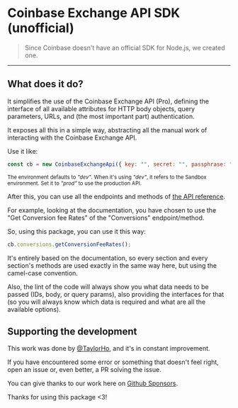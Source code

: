 # Coinbase Exchange API SDK (unofficial)

> Since Coinbase doesn't have an official SDK for Node.js, we created one.

---

## What does it do?

It simplifies the use of the Coinbase Exchange API (Pro), defining the interface of all available attributes for HTTP body objects, query parameters, URLs, and (the most important part) authentication.

It exposes all this in a simple way, abstracting all the manual work of interacting with the Coinbase Exchange API.

Use it like:

```javascript
const cb = new CoinbaseExchangeApi({ key: "", secret: "", passphrase: "", environment: "" });
```
<sub>The environment defaults to <i>"dev"</i>. When it's using <i>"dev"</i>, it refers to the Sandbox environment. Set it to <i>"prod"</i> to use the production API.</sub>

After this, you can use all the endpoints and methods of [the API reference](https://docs.cloud.coinbase.com/exchange/reference).

For example, looking at the documentation, you have chosen to use the "Get Conversion fee Rates" of the "Conversions" endpoint/method.

So, using this package, you can use it this way:

```javascript
cb.conversions.getConversionFeeRates();
```

It's entirely based on the documentation, so every section and every section's methods are used exactly in the same way here, but using the camel-case convention.

Also, the lint of the code will always show you what data needs to be passed (IDs, body, or query params), also providing the interfaces for that (so you will always know which data is required and what are all the available options).

## Supporting the development

This work was done by [@TaylorHo](https://github.com/TaylorHo), and it's in constant improvement.

If you have encountered some error or something that doesn't feel right, open an issue or, even better, a PR solving the issue.

You can give thanks to our work here on [Github Sponsors](https://github.com/sponsors/hotaydev).

Thanks for using this package <3!
